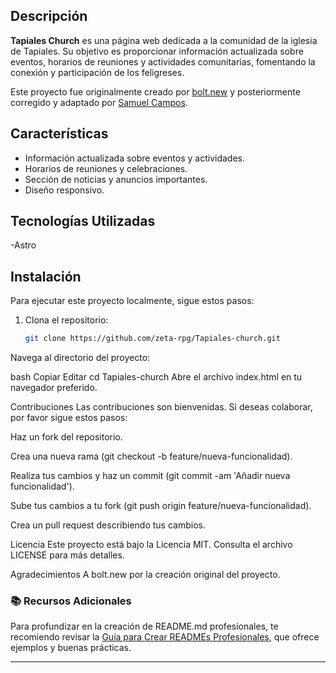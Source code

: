 

## Descripción

**Tapiales Church** es una página web dedicada a la comunidad de la iglesia de Tapiales. Su objetivo es proporcionar información actualizada sobre eventos, horarios de reuniones y actividades comunitarias, fomentando la conexión y participación de los feligreses.

Este proyecto fue originalmente creado por [bolt.new](https://bolt.new) y posteriormente corregido y adaptado por [Samuel Campos]((https://github.com/zeta-rpg)).

## Características

- Información actualizada sobre eventos y actividades.
- Horarios de reuniones y celebraciones.
- Sección de noticias y anuncios importantes.
- Diseño responsivo.

## Tecnologías Utilizadas

-Astro

## Instalación

Para ejecutar este proyecto localmente, sigue estos pasos:

1. Clona el repositorio:

   ```bash
   git clone https://github.com/zeta-rpg/Tapiales-church.git
Navega al directorio del proyecto:

bash
Copiar
Editar
cd Tapiales-church
Abre el archivo index.html en tu navegador preferido.

Contribuciones
Las contribuciones son bienvenidas. Si deseas colaborar, por favor sigue estos pasos:

Haz un fork del repositorio.

Crea una nueva rama (git checkout -b feature/nueva-funcionalidad).

Realiza tus cambios y haz un commit (git commit -am 'Añadir nueva funcionalidad').

Sube tus cambios a tu fork (git push origin feature/nueva-funcionalidad).

Crea un pull request describiendo tus cambios.

Licencia
Este proyecto está bajo la Licencia MIT. Consulta el archivo LICENSE para más detalles.

Agradecimientos
A bolt.new por la creación original del proyecto.

### 📚 Recursos Adicionales

Para profundizar en la creación de README.md profesionales, te recomiendo revisar la [Guía para Crear READMEs Profesionales](https://github.com/Organization-DevXP/Guia-para-crear-READMEs-Profesionales), que ofrece ejemplos y buenas prácticas.

---
